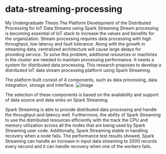 # data-streaming-processing
My Undergraduate Thesis 
The Platform Development of the Distributed Processing for IoT Data Streams using Spark Streaming
Stream processing is becoming essential of IoT stack to increase the values and benefits for the organization. Stream processing requires data processing with high throughput, low latency and fault tolerance. Along with the growth in streaming data, centralized architecture will cause large delays for providing service. To solve this problem, additional resources or machines in the cluster are needed to maintain processing performance. It needs a system for distributed data processing. This research proposes to develop a distributed IoT data stream processing platform using Spark Streaming. 

The platform built consist of 4 components, such as data processing, data integration, storage and interface. 
![image](https://drive.google.com/uc?export=view&id=1hAXy6sseHxjM-TF4sJKtJVKNA4P1vYhw)

The selection of these components is based on the availability and support of data source and data sinks on Spark Streaming.

Spark Streaming is able to provide distributed data processing and handle the throughput and latency well. Furthermore, the ability of Spark Streaming to use the distributed resources efficiently with the track the CPU and memory utilization across all the nodes that are being used by Spark Streaming user code. Additionally, Spark Streaming stable in handling recovery when a node fails. The performance test results showed, Spark Streaming can handle an increase in input data streaming to 2000 records every second and it can handle recovery when one of the workers fails.
